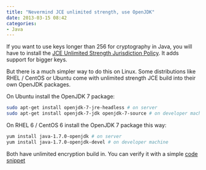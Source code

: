 ```yaml
---
title: "Nevermind JCE unlimited strength, use OpenJDK"
date: 2013-03-15 08:42
categories:
- Java
---
```


If you want to use keys longer than 256 for cryptography in Java,
you will have to install the
[JCE Unlimited Strength Jurisdiction Policy](http://www.oracle.com/technetwork/java/javase/downloads/jce-7-download-432124.html).
It adds support for bigger keys.

But there is a much simpler way to do this on Linux. Some distributions
like RHEL / CentOS or Ubuntu come with unlimited strength JCE build into
their own OpenJDK packages.

On Ubuntu install the OpenJDK 7 package:

```sh
sudo apt-get install openjdk-7-jre-headless # on server
sudo apt-get install openjdk-7-jdk openjdk-7-source # on developer machine
```

On RHEL 6 / CentOS 6 install the OpenJDK 7 package this way:

```sh
yum install java-1.7.0-openjdk # on server
yum install java-1.7.0-openjdk-devel # on developer machine
```

Both have unlimited encryption build in. You can verify it with a simple
[code snippet](https://gist.github.com/jehrhardt/5167854)
